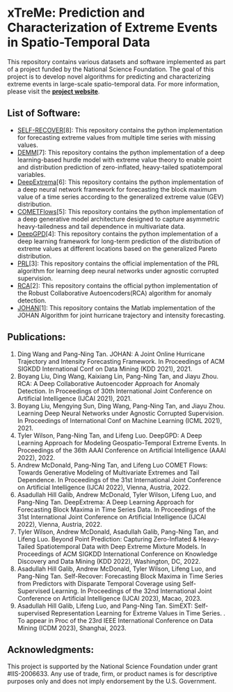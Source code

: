 # xTreMe: Prediction and Characterization of Extreme Events in Spatio-Temporal Data

This repository contains various datasets and software implemented as part of a project funded by the National Science Foundation. The goal of this project is to develop novel algorithms for predicting and characterizing extreme events in large-scale spatio-temporal data. For more information, please visit the [**project website**](http://cse.msu.edu/~ptan/project/xtreme/).

## List of Software:

* [SELF-RECOVER](https://github.com/galib19/Self-Recover)[8]: This repository contains the python implementation for  forecasting extreme values from multiple time series with missing values.
* [DEMM](https://github.com/ampersandmcd/DeepExtremeMixtureModel)[7]: This repository contains the python implementation of a deep learning-based hurdle model with extreme value theory to enable point and distribution prediction of zero-inflated, heavy-tailed spatiotemporal variables.
* [DeepExtrema](https://github.com/galib19/DeepExtrema-IJCAI22-)[6]: This repository contains the python implementation of a deep neural network framework for forecasting the block maximum value of a time series according to the generalized extreme value (GEV) distribution.
* [COMETFlows](https://github.com/ampersandmcd/COMETFlows)[5]: This repository contains the python implementation of a deep generative model architecture designed to capture asymmetric heavy-tailedness and tail
dependence in multivariate data.
* [DeepGPD](https://github.com/TylerPWilson/deepGPD)[4]: This repository contains the python implementation of a deep learning framework for long-term prediction of the distribution of extreme values at different locations based on the generalized Pareto distribution.
* [PRL]()[3]: This repository contains the official implementation of the PRL algorithm for learning deep neural networks under agnostic corrupted supervision.
* [RCA](https://github.com/illidanlab/RCA)[2]: This repository contains the official python implementation of the Robust Collaborative Autoencoders(RCA) algorithm for anomaly detection.
* [JOHAN](https://github.com/cqwangding/JOHAN#johan-a-joint-online-hurricane-trajectory-and-intensity-forecasting-framework)[1]: This repository contains the Matlab implementation of the JOHAN Algorithm for joint hurricane trajectory and intensity forecasting.

## Publications:
1. Ding Wang and Pang-Ning Tan. JOHAN: A Joint Online Hurricane Trajectory and Intensity Forecasting Framework. In Proceedings of ACM SIGKDD International Conf on Data Mining (KDD 2021), 2021.
2. Boyang Liu, Ding Wang, Kaixiang Lin, Pang-Ning Tan, and Jiayu Zhou. RCA: A Deep Collaborative Autoencoder Approach for Anomaly Detection. In Proceedings of 30th International Joint Conference on Artificial Intelligence (IJCAI 2021), 2021. 
3. Boyang Liu, Mengying Sun, Ding Wang, Pang-Ning Tan, and Jiayu Zhou. Learning Deep Neural Networks under Agnostic Corrupted Supervision. In Proceedings of International Conf on Machine Learning (ICML 2021), 2021.
4. Tyler Wilson, Pang-Ning Tan, and Lifeng Luo. DeepGPD: A Deep Learning Approach for Modeling Geospatio-Temporal Extreme Events. In Proceedings of the 36th AAAI Conference on Artificial Intelligence (AAAI 2022), 2022.
5. Andrew McDonald, Pang-Ning Tan, and Lifeng Luo COMET Flows: Towards Generative Modeling of Multivariate Extremes and Tail Dependence. In Proceedings of the 31st International Joint Conference on Artificial Intelligence (IJCAI 2022), Vienna, Austria, 2022.
6. Asadullah Hill Galib, Andrew McDonald, Tyler Wilson, Lifeng Luo, and Pang-Ning Tan. DeepExtrema: A Deep Learning Approach for Forecasting Block Maxima in Time Series Data. In Proceedings of the 31st International Joint Conference on Artificial Intelligence (IJCAI 2022), Vienna, Austria, 2022.
7. Tyler Wilson, Andrew McDonald, Asadullah Galib, Pang-Ning Tan, and Lifeng Luo. Beyond Point Prediction: Capturing Zero-Inflated & Heavy-Tailed Spatiotemporal Data with Deep Extreme Mixture Models. In Proceedings of ACM SIGKDD International Conference on Knowledge Discovery and Data Mining (KDD 2022), Washington, DC, 2022.
8. Asadullah Hill Galib, Andrew McDonald, Tyler Wilson, Lifeng Luo, and Pang-Ning Tan. Self-Recover: Forecasting Block Maxima in Time Series from Predictors with Disparate Temporal Coverage using Self-Supervised Learning. In Proceedings of the 32nd International Joint Conference on Artificial Intelligence (IJCAI 2023), Macao, 2023.
9. Asadullah Hill Galib, Lifeng Luo, and Pang-Ning Tan. SimEXT: Self-supervised Representation Learning for Extreme Values in Time Series. . To appear in Proc of the 23rd IEEE International Conference on Data Mining (ICDM 2023), Shanghai, 2023. 

## Acknowledgments:
This project is supported by the National Science Foundation under grant \#IIS-2006633. Any use of trade, firm, or product names is for descriptive purposes only and does not imply endorsement by the U.S. Government.
